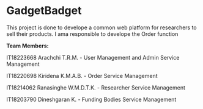 # GadgetBadget

This project is done to develope a common web platform for researchers to sell their products. I ama responsible to develope the Order function

**Team Members:**

IT18223668  Arachchi T.R.M.       - User Management and Admin Service Management

IT18220698  Kiridena K.M.A.B.     - Order Service Management

IT18214062  Ranasinghe W.M.D.T.K. - Researcher Service Management

IT18203790  Dineshgaran K.        - Funding Bodies Service Management
